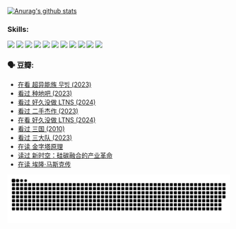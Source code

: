 
[![Anurag's github stats](https://github-readme-stats.vercel.app/api?username=w940853815)](https://github.com/anuraghazra/github-readme-stats)

### Skills:

<code><img height="32" src="https://cdn.jsdelivr.net/npm/simple-icons@v5/icons/python.svg"></code>
<code><img height="32" src="https://cdn.jsdelivr.net/npm/simple-icons@v5/icons/javascript.svg"></code>
<code><img height="32" src="https://cdn.jsdelivr.net/npm/simple-icons@v5/icons/django.svg"></code>
<code><img height="32" src="https://cdn.jsdelivr.net/npm/simple-icons@v5/icons/flask.svg"></code>
<code><img height="32" src="https://cdn.jsdelivr.net/npm/simple-icons@v5/icons/vuetify.svg"></code>
<code><img height="32" src="https://cdn.jsdelivr.net/npm/simple-icons@v5/icons/git.svg"></code>
<code><img height="32" src="https://cdn.jsdelivr.net/npm/simple-icons@v5/icons/docker.svg"></code>
<code><img height="32" src="https://cdn.jsdelivr.net/npm/simple-icons@v5/icons/postgresql.svg"></code>
<code><img height="32" src="https://cdn.jsdelivr.net/npm/simple-icons@v5/icons/elasticsearch.svg"></code>
<code><img height="32" src="https://cdn.jsdelivr.net/npm/simple-icons@v5/icons/macos.svg"></code>
<code><img height="32" src="https://cdn.jsdelivr.net/npm/simple-icons@v5/icons/linux.svg"></code>

### 🗣 豆瓣:

<!-- DOUBAN-ACTIVITIES:START -->
- [在看 超异能族 무빙‎ (2023)](https://www.douban.com/people/136069238/status/4527291077/?_i=08431762)
- [看过 种地吧‎ (2023)](https://www.douban.com/people/136069238/status/4527289637/?_i=08431762)
- [看过 好久没做 LTNS‎ (2024)](https://www.douban.com/people/136069238/status/4527289515/?_i=08431762)
- [看过 二手杰作‎ (2023)](https://www.douban.com/people/136069238/status/4522502716/?_i=08431762)
- [在看 好久没做 LTNS‎ (2024)](https://www.douban.com/people/136069238/status/4521969883/?_i=08431762)
- [看过 三国‎ (2010)](https://www.douban.com/people/136069238/status/4521634661/?_i=08431762)
- [看过 三大队‎ (2023)](https://www.douban.com/people/136069238/status/4510323325/?_i=08431762)
- [在读 金字塔原理](https://www.douban.com/people/136069238/status/4507497587/?_i=08431762)
- [读过 新时空：硅碳融合的产业革命](https://www.douban.com/people/136069238/status/4506659177/?_i=08431762)
- [在读 埃隆·马斯克传](https://www.douban.com/people/136069238/status/4500417190/?_i=08431762)
<!-- DOUBAN-ACTIVITIES:END -->


![Snake animation](https://raw.githubusercontent.com/w940853815/w940853815/output/github-contribution-grid-snake.svg)

<!--
**w940853815/w940853815** is a ✨ _special_ ✨ repository because its `README.md` (this file) appears on your GitHub profile.

Here are some ideas to get you started:

- 🔭 I’m currently working on ...
- 🌱 I’m currently learning ...
- 👯 I’m looking to collaborate on ...
- 🤔 I’m looking for help with ...
- 💬 Ask me about ...
- 📫 How to reach me: ...
- 😄 Pronouns: ...
- ⚡ Fun fact: ...
-->
